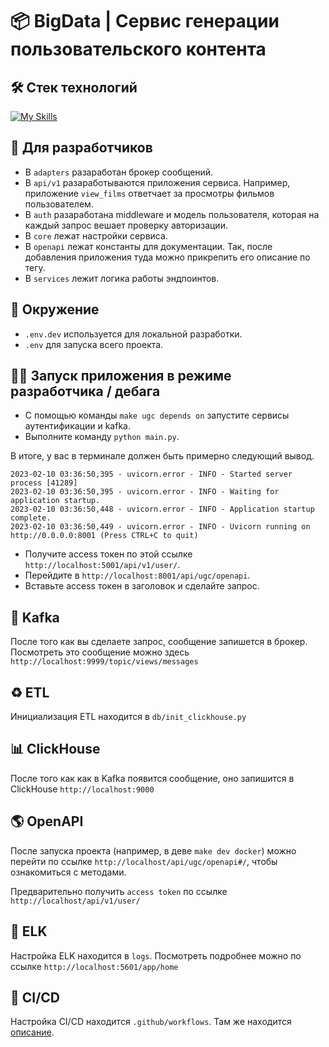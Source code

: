 # 📦 BigData | Сервис генерации пользовательского контента

## 🛠 Стек технологий

[![My Skills](https://skillicons.dev/icons?i=python,fastapi,kafka,docker,nginx&perline=5)](https://skillicons.dev)


## 🧭 Для разработчиков

- В `adapters` разаработан брокер сообщений.
- В  `api/v1` разаработываются приложения сервиса. Например, приложение `view_films` ответчает за просмотры фильмов пользователем.
- В `auth` разаработана middleware и модель пользователя, которая на каждый запрос вешает проверку авторизации.
- В `core` лежат настройки сервиса.
- В `openapi` лежат константы для документации. Так, после добавления приложения туда можно прикрепить его описание по тегу.
- В `services` лежит логика работы эндпоинтов.


## 🔑 Окружение

- `.env.dev` используется для локальной разработки.
- `.env` для запуска всего проекта.


## 🏃‍♂️ Запуск приложения в режиме разработчика / дебага

- С помощью команды `make ugc depends on` запустите cервисы аутентификации и kafka.
- Выполните команду `python main.py`.

В итоге, у вас в терминале должен быть примерно следующий вывод.

```commandline
2023-02-10 03:36:50,395 - uvicorn.error - INFO - Started server process [41289]
2023-02-10 03:36:50,395 - uvicorn.error - INFO - Waiting for application startup.
2023-02-10 03:36:50,448 - uvicorn.error - INFO - Application startup complete.
2023-02-10 03:36:50,449 - uvicorn.error - INFO - Uvicorn running on http://0.0.0.0:8001 (Press CTRL+C to quit)
```

- Получите access токен по этой ссылке `http://localhost:5001/api/v1/user/`.
- Перейдите в `http://localhost:8001/api/ugc/openapi`.
- Вставьте access токен в заголовок и сделайте запрос.


## 📨 Kafka

После того как вы сделаете запрос, сообщение запишется в брокер.
Посмотреть это сообщение можно здесь `http://localhost:9999/topic/views/messages`


## ♻️ ETL

Инициализация ETL находится в `db/init_clickhouse.py`

## 📊 ClickHouse

После того как как в Kafka появится сообщение, оно запишится в ClickHouse `http://localhost:9000` 

## 🌎 OpenAPI

После запуска проекта (например, в деве `make dev docker`) можно перейти по ссылке `http://localhost/api/ugc/openapi#/`, 
чтобы ознакомиться с методами. 

Предварительно получить `access token` по ссылке `http://localhost/api/v1/user/`

## 🌲 ELK

Настройка ELK находится в `logs`. Посмотреть подробнее можно по ссылке `http://localhost:5601/app/home`

## 🌊 CI/CD

Настройка CI/CD находится `.github/workflows`. Там же находится [описание](.github/workflows/README.md).